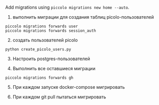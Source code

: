 Add migrations using `piccolo migrations new home --auto`.

1. выполнить миграции для создания таблиц picolo-пользователей
```
piccolo migrations forwards user
piccolo migrations forwards session_auth
```


2. создать пользователей picolo
```
python create_picolo_users.py
```
3. Настроить postgres-пользователей 


4. Выполнить все оставшиеся миграции
```
piccolo migrations forwards gh
```

5. При каждом запуске docker-compose мигрировать

6. При каждом git pull пытаться мигрировать